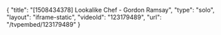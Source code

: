 {
    "title": "[1508434378] Lookalike Chef - Gordon Ramsay",
    "type": "solo",
    "layout": "iframe-static",
    "videoId": "123179489",
    "url": "\/tvpembed\/123179489"
}